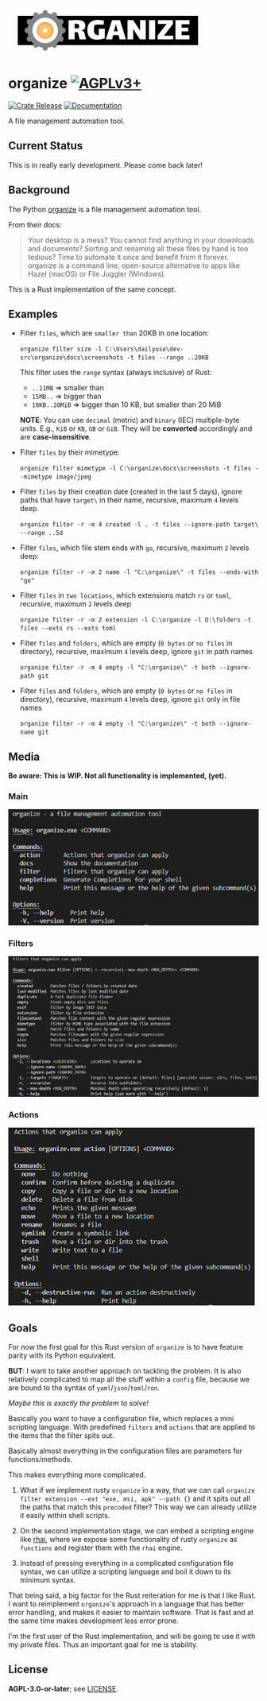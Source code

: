 ![organize logo](/assets/logo_readme.png)

# organize [![AGPLv3+](https://www.gnu.org/graphics/agplv3-88x31.png)](https://www.gnu.org/licenses/agpl.txt)

<a href="https://crates.io/crates/organize-rs/"><img src="https://img.shields.io/crates/v/organize-rs?style=flat&amp;labelColor=342a5e&amp;color=684d81&amp;logo=Rust&amp;logoColor=white" alt="Crate Release"></a>
<a href="https://docs.rs/organize-rs/"><img src="https://img.shields.io/docsrs/organize-rs?style=flat&amp;labelColor=1c1d42&amp;color=4f396a&amp;logo=Rust&amp;logoColor=white" alt="Documentation"></a>

A file management automation tool.

## Current Status

This is in really early development. Please come back later!

## Background

The Python [organize](https://organize.readthedocs.io/) is a file management
automation tool.

From their docs:

> Your desktop is a mess? You cannot find anything in your downloads and
> documents? Sorting and renaming all these files by hand is too tedious? Time
> to automate it once and benefit from it forever. organize is a command line,
> open-source alternative to apps like Hazel (macOS) or File Juggler (Windows).

This is a Rust implementation of the same concept.

## Examples

- Filter `files`, which are `smaller than` 20KB in one location:

  `organize filter size -l C:\Users\dailyuse\dev-src\organize\docs\screenshots -t files --range ..20KB`

  This filter uses the `range` syntax (always inclusive) of Rust:

  - `..11MB` => smaller than
  - `15MB..` => bigger than
  - `10KB..20MiB` => bigger than 10 KB, but smaller than 20 MiB

  **NOTE**: You can use `decimal` (metric) and `binary` (IEC) multiple-byte
  units. E.g., `KiB` or `KB`, `GB` or `GiB`. They will be **converted**
  accordingly and are **case-insensitive**.

- Filter `files` by their mimetype:

  `organize filter mimetype -l C:\organize\docs\screenshots -t files --mimetype image/jpeg`

- Filter `files` by their creation date (created in the last 5 days), ignore
  paths that have `target\` in their name, recursive, maximum `4` levels deep.

  `organize filter -r -m 4 created -l . -t files --ignore-path target\ --range ..5d`

- Filter `files`, which file stem ends with `go`, recursive, maximum `2` levels
  deep:

  `organize filter -r -m 2 name -l "C:\organize\" -t files --ends-with "go"`

- Filter `files` in `two locations`, which extensions match `rs` or `toml`,
  recursive, maximum `2` levels deep

  `organize filter -r -m 2 extension -l C:\organize -l D:\folders -t files --exts rs --exts toml`

- Filter `files` and `folders`, which are empty (`0 bytes` or `no files` in
  directory), recursive, maximum `4` levels deep, ignore `git` in path names

  `organize filter -r -m 4 empty -l "C:\organize\" -t both --ignore-path git`

- Filter `files` and `folders`, which are empty (`0 bytes` or `no files` in
  directory), recursive, maximum `4` levels deep, ignore `git` only in file
  names

  `organize filter -r -m 4 empty -l "C:\organize\" -t both --ignore-name git`

## Media

**Be aware: This is WIP. Not all functionality is implemented, (yet).**

### Main

![organize main menu](https://github.com/organize-rs/organize/blob/main/docs/screenshots/main.png?raw=true)

### Filters

![organize filters](https://github.com/organize-rs/organize/blob/main/docs/screenshots/filters.png?raw=true)

### Actions

![organize actions](https://github.com/organize-rs/organize/blob/main/docs/screenshots/actions.png?raw=true)

## Goals

For now the first goal for this Rust version of `organize` is to have feature
parity with its Python equivalent.

**BUT**: I want to take another approach on tackling the problem. It is also
relatively complicated to map all the stuff within a `config` file, because we
are bound to the syntax of `yaml`/`json`/`toml`/`ron`.

*Maybe this is exactly the problem to solve!*

Basically you want to have a configuration file, which replaces a mini scripting
language. With predefined `filters` and `actions` that are applied to the items
that the filter spits out.

Basically almost everything in the configuration files are parameters for
functions/methods.

This makes everything more complicated.

1. What if we implement rusty `organize` in a way, that we can call
   `organize filter extension --ext "exe, msi, apk" --path {}` and it spits out
   all the paths that match this `precoded` filter? This way we can already
   utilize it easily within shell scripts.

1. On the second implementation stage, we can embed a scripting engine like
   [rhai](https://crates.io/crates/rhai), where we expose some functionality of
   rusty `organize` as `functions` and register them with the `rhai` engine.

1. Instead of pressing everything in a complicated configuration file syntax, we
   can utilize a scripting language and boil it down to its minimum syntax.

That being said, a big factor for the Rust reiteration for me is that I like
Rust. I want to reimplement `organize`'s approach in a language that has better
error handling, and makes it easier to maintain software. That is fast and at
the same time makes development less error prone.

I'm the first user of the Rust implementation, and will be going to use it with
my private files. Thus an important goal for me is stability.

## License

**AGPL-3.0-or-later**; see [LICENSE](./LICENSE).
